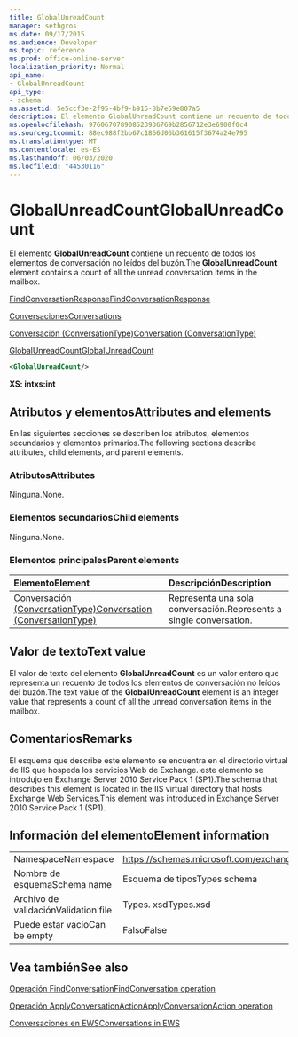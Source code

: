 ```yaml
---
title: GlobalUnreadCount
manager: sethgros
ms.date: 09/17/2015
ms.audience: Developer
ms.topic: reference
ms.prod: office-online-server
localization_priority: Normal
api_name:
- GlobalUnreadCount
api_type:
- schema
ms.assetid: 5e5ccf3e-2f95-4bf9-b915-8b7e59e807a5
description: El elemento GlobalUnreadCount contiene un recuento de todos los elementos de conversación no leídos del buzón.
ms.openlocfilehash: 976067078908523936769b2856712e3e6908f0c4
ms.sourcegitcommit: 88ec988f2bb67c1866d06b361615f3674a24e795
ms.translationtype: MT
ms.contentlocale: es-ES
ms.lasthandoff: 06/03/2020
ms.locfileid: "44530116"
---
```

# <a name="globalunreadcount"></a><span data-ttu-id="f80a5-103">GlobalUnreadCount</span><span class="sxs-lookup"><span data-stu-id="f80a5-103">GlobalUnreadCount</span></span>

<span data-ttu-id="f80a5-104">El elemento **GlobalUnreadCount** contiene un recuento de todos los elementos de conversación no leídos del buzón.</span><span class="sxs-lookup"><span data-stu-id="f80a5-104">The **GlobalUnreadCount** element contains a count of all the unread conversation items in the mailbox.</span></span> 
  
[<span data-ttu-id="f80a5-105">FindConversationResponse</span><span class="sxs-lookup"><span data-stu-id="f80a5-105">FindConversationResponse</span></span>](findconversationresponse.md)
  
[<span data-ttu-id="f80a5-106">Conversaciones</span><span class="sxs-lookup"><span data-stu-id="f80a5-106">Conversations</span></span>](conversations-ex15websvcsotherref.md)
  
[<span data-ttu-id="f80a5-107">Conversación (ConversationType)</span><span class="sxs-lookup"><span data-stu-id="f80a5-107">Conversation (ConversationType)</span></span>](conversation-conversationtype.md)
  
[<span data-ttu-id="f80a5-108">GlobalUnreadCount</span><span class="sxs-lookup"><span data-stu-id="f80a5-108">GlobalUnreadCount</span></span>](globalunreadcount.md)
  
```XML
<GlobalUnreadCount/>
```

 <span data-ttu-id="f80a5-109">**XS: int**</span><span class="sxs-lookup"><span data-stu-id="f80a5-109">**xs:int**</span></span>
## <a name="attributes-and-elements"></a><span data-ttu-id="f80a5-110">Atributos y elementos</span><span class="sxs-lookup"><span data-stu-id="f80a5-110">Attributes and elements</span></span>

<span data-ttu-id="f80a5-111">En las siguientes secciones se describen los atributos, elementos secundarios y elementos primarios.</span><span class="sxs-lookup"><span data-stu-id="f80a5-111">The following sections describe attributes, child elements, and parent elements.</span></span>
  
### <a name="attributes"></a><span data-ttu-id="f80a5-112">Atributos</span><span class="sxs-lookup"><span data-stu-id="f80a5-112">Attributes</span></span>

<span data-ttu-id="f80a5-113">Ninguna.</span><span class="sxs-lookup"><span data-stu-id="f80a5-113">None.</span></span>
  
### <a name="child-elements"></a><span data-ttu-id="f80a5-114">Elementos secundarios</span><span class="sxs-lookup"><span data-stu-id="f80a5-114">Child elements</span></span>

<span data-ttu-id="f80a5-115">Ninguna.</span><span class="sxs-lookup"><span data-stu-id="f80a5-115">None.</span></span>
  
### <a name="parent-elements"></a><span data-ttu-id="f80a5-116">Elementos principales</span><span class="sxs-lookup"><span data-stu-id="f80a5-116">Parent elements</span></span>

|<span data-ttu-id="f80a5-117">**Elemento**</span><span class="sxs-lookup"><span data-stu-id="f80a5-117">**Element**</span></span>|<span data-ttu-id="f80a5-118">**Descripción**</span><span class="sxs-lookup"><span data-stu-id="f80a5-118">**Description**</span></span>|
|:-----|:-----|
|[<span data-ttu-id="f80a5-119">Conversación (ConversationType)</span><span class="sxs-lookup"><span data-stu-id="f80a5-119">Conversation (ConversationType)</span></span>](conversation-conversationtype.md) <br/> |<span data-ttu-id="f80a5-120">Representa una sola conversación.</span><span class="sxs-lookup"><span data-stu-id="f80a5-120">Represents a single conversation.</span></span>  <br/> |
   
## <a name="text-value"></a><span data-ttu-id="f80a5-121">Valor de texto</span><span class="sxs-lookup"><span data-stu-id="f80a5-121">Text value</span></span>

<span data-ttu-id="f80a5-122">El valor de texto del elemento **GlobalUnreadCount** es un valor entero que representa un recuento de todos los elementos de conversación no leídos del buzón.</span><span class="sxs-lookup"><span data-stu-id="f80a5-122">The text value of the **GlobalUnreadCount** element is an integer value that represents a count of all the unread conversation items in the mailbox.</span></span> 
  
## <a name="remarks"></a><span data-ttu-id="f80a5-123">Comentarios</span><span class="sxs-lookup"><span data-stu-id="f80a5-123">Remarks</span></span>

<span data-ttu-id="f80a5-124">El esquema que describe este elemento se encuentra en el directorio virtual de IIS que hospeda los servicios Web de Exchange. este elemento se introdujo en Exchange Server 2010 Service Pack 1 (SP1).</span><span class="sxs-lookup"><span data-stu-id="f80a5-124">The schema that describes this element is located in the IIS virtual directory that hosts Exchange Web Services.This element was introduced in Exchange Server 2010 Service Pack 1 (SP1).</span></span>
  
## <a name="element-information"></a><span data-ttu-id="f80a5-125">Información del elemento</span><span class="sxs-lookup"><span data-stu-id="f80a5-125">Element information</span></span>

|||
|:-----|:-----|
|<span data-ttu-id="f80a5-126">Namespace</span><span class="sxs-lookup"><span data-stu-id="f80a5-126">Namespace</span></span>  <br/> |https://schemas.microsoft.com/exchange/services/2006/types  <br/> |
|<span data-ttu-id="f80a5-127">Nombre de esquema</span><span class="sxs-lookup"><span data-stu-id="f80a5-127">Schema name</span></span>  <br/> |<span data-ttu-id="f80a5-128">Esquema de tipos</span><span class="sxs-lookup"><span data-stu-id="f80a5-128">Types schema</span></span>  <br/> |
|<span data-ttu-id="f80a5-129">Archivo de validación</span><span class="sxs-lookup"><span data-stu-id="f80a5-129">Validation file</span></span>  <br/> |<span data-ttu-id="f80a5-130">Types. xsd</span><span class="sxs-lookup"><span data-stu-id="f80a5-130">Types.xsd</span></span>  <br/> |
|<span data-ttu-id="f80a5-131">Puede estar vacío</span><span class="sxs-lookup"><span data-stu-id="f80a5-131">Can be empty</span></span>  <br/> |<span data-ttu-id="f80a5-132">Falso</span><span class="sxs-lookup"><span data-stu-id="f80a5-132">False</span></span>  <br/> |
   
## <a name="see-also"></a><span data-ttu-id="f80a5-133">Vea también</span><span class="sxs-lookup"><span data-stu-id="f80a5-133">See also</span></span>



[<span data-ttu-id="f80a5-134">Operación FindConversation</span><span class="sxs-lookup"><span data-stu-id="f80a5-134">FindConversation operation</span></span>](findconversation-operation.md)
  
[<span data-ttu-id="f80a5-135">Operación ApplyConversationAction</span><span class="sxs-lookup"><span data-stu-id="f80a5-135">ApplyConversationAction operation</span></span>](applyconversationaction-operation.md)


[<span data-ttu-id="f80a5-136">Conversaciones en EWS</span><span class="sxs-lookup"><span data-stu-id="f80a5-136">Conversations in EWS</span></span>](https://msdn.microsoft.com/library/91e64629-db6c-4c94-9dcb-d386232e8467%28Office.15%29.aspx)

